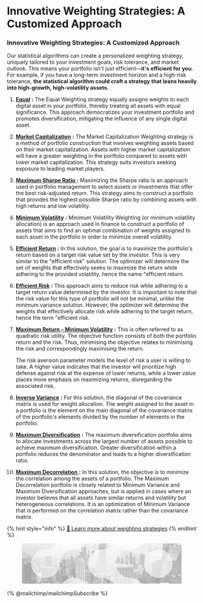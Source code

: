 # Innovative Weighting Strategies: A Customized Approach

### Innovative Weighting Strategies: A Customized Approach

Our statistical algorithms can create a personalized weighting strategy, uniquely tailored to your investment goals, risk tolerance, and market outlook. This means your portfolio isn't just efficient—**it's efficient for you**. For example, if you have a long-term investment horizon and a high-risk tolerance, **the statistical algorithm could craft a strategy that leans heavily into high-growth, high-volatility assets.**

1. [**Equal**](../algorithms-models/equal.md) **:** The Equal Weighting strategy equally assigns weights to each digital asset in your portfolio, thereby treating all assets with equal significance. This approach democratizes your investment portfolio and promotes diversification, mitigating the influence of any single digital asset.
2. [**Market Capitalization**](../algorithms-models/market-capitalization.md) **:** The Market Capitalization Weighting strategy is a method of portfolio construction that involves weighting assets based on their market capitalization. Assets with higher market capitalization will have a greater weighting in the portfolio compared to assets with lower market capitalization. This strategy suits investors seeking exposure to leading market players.
3. [**Maximum Sharpe Ratio** ](../../risk-management-framework/ratios/sharpe-ratio.md)**:** Maximizing the Sharpe ratio is an approach used in portfolio management to select assets or investments that offer the best risk-adjusted return. This strategy aims to construct a portfolio that provides the highest possible Sharpe ratio by combining assets with high returns and low volatility.
4. [**Minimum Volatility**](../algorithms-models/minimum-volatility.md) **:** Minimum Volatility Weighting (or minimum volatility allocation) is an approach used in finance to construct a portfolio of assets that aims to find an optimal combination of weights assigned to each asset in the portfolio in order to minimize overall volatility.
5. [**Efficient Return**](../algorithms-models/efficient-return.md) **:** In this solution, the goal is to maximize the portfolio's return based on a target risk value set by the investor. This is very similar to the "efficient risk" solution. The optimizer will determine the set of weights that effectively seeks to maximize the return while adhering to the provided volatility, hence the name "efficient return.&#x20;
6. [**Efficient Risk**](../algorithms-models/efficient-risk.md) **:** This approach aims to reduce risk while adhering to a target return value determined by the investor. It is important to note that the risk value for this type of portfolio will not be minimal, unlike the minimum variance solution. However, the optimizer will determine the weights that effectively allocate risk while adhering to the target return, hence the term "efficient risk.&#x20;
7.  [**Maximum Return – Minimum Volatility**](../algorithms-models/maximum-return-minimum-volatility.md) **:** This is often referred to as quadratic risk utility. The objective function consists of both the portfolio return and the risk. Thus, minimising the objective relates to minimising the risk and correspondingly maximising the return. &#x20;

    The risk aversion parameter models the level of risk a user is willing to take. A higher value indicates that the investor will prioritize high defense against risk at the expense of lower returns, while a lower value places more emphasis on maximizing returns, disregarding the associated risk.&#x20;
8. [**Inverse Variance**](../algorithms-models/inverse-variance.md) **:** For this solution, the diagonal of the covariance matrix is used for weight allocation. The weight assigned to the asset in a portfolio is the element on the main diagonal of the covariance matrix of the portfolio's elements divided by the number of elements in the portfolio.&#x20;
9. [**Maximum Diversification**](../algorithms-models/maximum-diversification.md) **:** The maximum diversification portfolio aims to allocate investments across the largest number of assets possible to achieve maximum diversification. Greater diversification within a portfolio reduces the denominator and leads to a higher diversification ratio.&#x20;
10. [**Maximum Decorrelation** ](../algorithms-models/maximum-decorrelation.md)**:** In this solution, the objective is to minimize the correlation among the assets of a portfolio. The Maximum Decorrelation portfolio is closely related to Minimum Variance and Maximum Diversification approaches, but is applied in cases where an investor believes that all assets have similar returns and volatility but heterogeneous correlations. It is an optimization of Minimum Variance that is performed on the correlation matrix rather than the covariance matrix.&#x20;

{% hint style="info" %}
[🔗 Learn more about weighting strategies](../algorithms-models/)
{% endhint %}

<figure><img src="../../.gitbook/assets/bgfooter.webp" alt=""><figcaption></figcaption></figure>

{% @mailchimp/mailchimpSubscribe %}
